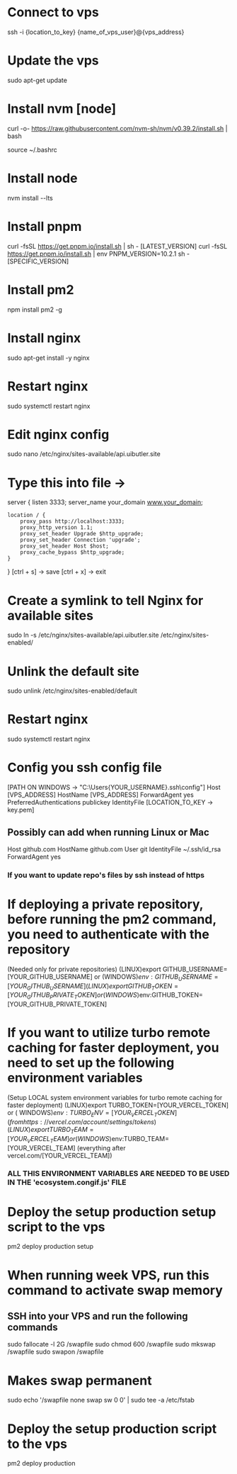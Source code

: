 # Connect to vps

ssh -i {location_to_key} {name_of_vps_user}@{vps_address}

# Update the vps

sudo apt-get update

# Install nvm [node]

curl -o- https://raw.githubusercontent.com/nvm-sh/nvm/v0.39.2/install.sh | bash

source ~/.bashrc

# Install node

nvm install --lts

# Install pnpm

curl -fsSL https://get.pnpm.io/install.sh | sh - [LATEST_VERSION]
curl -fsSL https://get.pnpm.io/install.sh | env PNPM_VERSION=10.2.1 sh - [SPECIFIC_VERSION]

# Install pm2

npm install pm2 -g

# Install nginx

sudo apt-get install -y nginx

# Restart nginx

sudo systemctl restart nginx

# Edit nginx config

sudo nano /etc/nginx/sites-available/api.uibutler.site

# Type this into file ->

server {
listen 3333;
server_name your_domain www.your_domain;

    location / {
        proxy_pass http://localhost:3333;
        proxy_http_version 1.1;
        proxy_set_header Upgrade $http_upgrade;
        proxy_set_header Connection 'upgrade';
        proxy_set_header Host $host;
        proxy_cache_bypass $http_upgrade;
    }

}
[ctrl + s] -> save
[ctrl + x] -> exit

# Create a symlink to tell Nginx for available sites

sudo ln -s /etc/nginx/sites-available/api.uibutler.site /etc/nginx/sites-enabled/

# Unlink the default site

sudo unlink /etc/nginx/sites-enabled/default

# Restart nginx

sudo systemctl restart nginx

# Config you ssh config file

[PATH ON WINDOWS -> "C:\Users\{YOUR_USERNAME}\.ssh\config"]
Host [VPS_ADDRESS]
HostName [VPS_ADDRESS]
ForwardAgent yes
PreferredAuthentications publickey
IdentityFile [LOCATION_TO_KEY -> key.pem]

## Possibly can add when running Linux or Mac

Host github.com
HostName github.com
User git
IdentityFile ~/.ssh/id_rsa
ForwardAgent yes

### If you want to update repo's files by ssh instead of https

# If deploying a private repository, before running the pm2 command, you need to authenticate with the repository

(Needed only for private repositories)
(LINUX)export GITHUB_USERNAME=[YOUR_GITHUB_USERNAME] or (WINDOWS)$env:GITHUB_USERNAME=[YOUR_GITHUB_USERNAME]
(LINUX)export GITHUB_TOKEN=[YOUR_GITHUB_PRIVATE_TOKEN]  or (WINDOWS)$env:GITHUB_TOKEN=[YOUR_GITHUB_PRIVATE_TOKEN]

# If you want to utilize turbo remote caching for faster deployment, you need to set up the following environment variables

(Setup LOCAL system environment variables for turbo remote caching for faster deployment)
(LINUX)export TURBO_TOKEN=[YOUR_VERCEL_TOKEN] or (
WINDOWS)$env:TURBO_ENV=[YOUR_VERCEL_TOKEN] (from https://vercel.com/account/settings/tokens)
(LINUX)export TURBO_TEAM=[YOUR_VERCEL_TEAM]  or (WINDOWS)$env:TURBO_TEAM=[YOUR_VERCEL_TEAM] (everything after
vercel.com/[YOUR_VERCEL_TEAM])

### ALL THIS ENVIRONMENT VARIABLES ARE NEEDED TO BE USED IN THE 'ecosystem.congif.js' FILE

# Deploy the setup production setup script to the vps

pm2 deploy production setup

# When running week VPS, run this command to activate swap memory

## SSH into your VPS and run the following commands

sudo fallocate -l 2G /swapfile
sudo chmod 600 /swapfile
sudo mkswap /swapfile
sudo swapon /swapfile

# Makes swap permanent

sudo echo '/swapfile none swap sw 0 0' | sudo tee -a /etc/fstab

# Deploy the setup production script to the vps

pm2 deploy production
